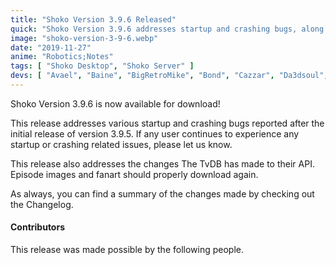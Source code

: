 ```yaml
---
title: "Shoko Version 3.9.6 Released"
quick: "Shoko Version 3.9.6 addresses startup and crashing bugs, along with updates to The TvDB API integration."
image: "shoko-version-3-9-6.webp"
date: "2019-11-27"
anime: "Robotics;Notes"
tags: [ "Shoko Desktop", "Shoko Server" ]
devs: [ "Avael", "Baine", "BigRetroMike", "Bond", "Cazzar", "Da3dsoul", "Mik1ll", "MaxPiva" ]
---
```


Shoko Version 3.9.6 is now available for download!

This release addresses various startup and crashing bugs reported after the initial release of version 3.9.5. If any
user continues to experience any startup or crashing related issues, please let us know.

This release also addresses the changes The TvDB has made to their API. Episode images and fanart should properly
download again.

As always, you can find a summary of the changes made by checking out the Changelog.

#### Contributors

This release was made possible by the following people.
